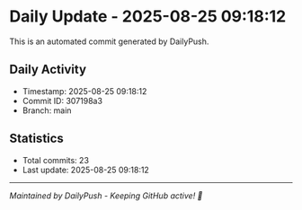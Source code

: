 # Daily Update - 2025-08-25 09:18:12

This is an automated commit generated by DailyPush.

## Daily Activity
- Timestamp: 2025-08-25 09:18:12
- Commit ID: 307198a3
- Branch: main

## Statistics
- Total commits: 23
- Last update: 2025-08-25 09:18:12

---
*Maintained by DailyPush - Keeping GitHub active! 🚀*
